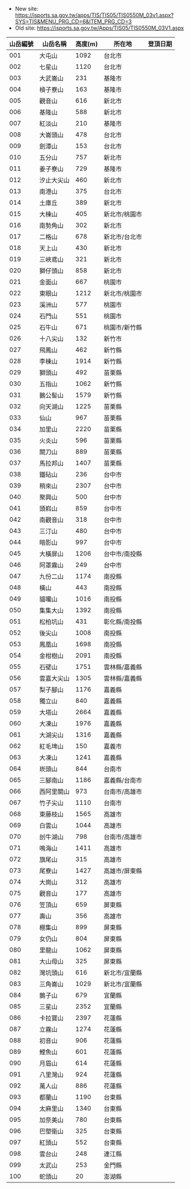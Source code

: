 - New site: https://isports.sa.gov.tw/apps/TIS/TIS05/TIS0550M_03v1.aspx?SYS=TIS&MENU_PRG_CD=6&ITEM_PRG_CD=3
- Old site: https://isports.sa.gov.tw/Apps/TIS05/TIS0550M_03V1.aspx

| 山岳編號 | 山岳名稱 | 高度(m) | 所在地 | 登頂日期 |
| ------ | ------- | ---------- | ----- | ------- |
| 001 | 大屯山 | 1092 | 台北市
| 002 | 七星山 | 1120 | 台北市
| 003 | 大武崙山 | 231 | 基隆市
| 004 | 槓子寮山 | 163 | 基隆市
| 005 | 觀音山 | 616 | 新北市
| 006 | 基隆山 | 588 | 新北市
| 007 | 紅淡山 | 210 | 基隆市
| 008 | 大崙頭山 | 478 | 台北市
| 009 | 劍潭山 | 153 | 台北市
| 010 | 五分山 | 757 | 新北市
| 011 | 姜子寮山 | 729 | 基隆市
| 012 | 汐止大尖山 | 460 | 新北市
| 013 | 南港山 | 375 | 台北市
| 014 | 土庫丘 | 389 | 新北市
| 015 | 大棟山 | 405 | 新北市/桃園市
| 016 | 南勢角山 | 302 | 新北市
| 017 | 二格山 | 678 | 新北市/台北市
| 018 | 天上山 | 430 | 新北市
| 019 | 三峽鳶山 | 321 | 新北市
| 020 | 獅仔頭山 | 858 | 新北市
| 021 | 金面山 | 667 | 桃園市
| 022 | 東眼山 | 1212 | 新北市/桃園市
| 023 | 溪洲山 | 577 | 桃園市
| 024 | 石門山 | 551 | 桃園市
| 025 | 石牛山 | 671 | 桃園市/新竹縣
| 026 | 十八尖山 | 132 | 新竹市
| 027 | 飛鳳山 | 462 | 新竹縣
| 028 | 李棟山 | 1914 | 新竹縣
| 029 | 獅頭山 | 492 | 苗栗縣
| 030 | 五指山 | 1062 | 新竹縣
| 031 | 鵝公髻山 | 1579 | 新竹縣
| 032 | 向天湖山 | 1225 | 苗栗縣
| 033 | 仙山 | 967 | 苗栗縣
| 034 | 加里山 | 2220 | 苗栗縣
| 035 | 火炎山 | 596 | 苗栗縣
| 036 | 關刀山 | 889 | 苗栗縣
| 037 | 馬拉邦山 | 1407 | 苗栗縣
| 038 | 鐵砧山 | 236 | 台中市
| 039 | 稍來山 | 2307 | 台中市
| 040 | 聚興山 | 500 | 台中市
| 041 | 頭嵙山 | 859 | 台中市
| 042 | 南觀音山 | 318 | 台中市
| 043 | 三汀山 | 480 | 台中市
| 044 | 暗影山 | 997 | 台中市
| 045 | 大橫屏山 | 1206 | 台中市/南投縣
| 046 | 阿罩霧山 | 249 | 台中市
| 047 | 九份二山 | 1174 | 南投縣
| 048 | 橫山 | 443 | 南投縣
| 049 | 貓囒山 | 1016 | 南投縣
| 050 | 集集大山 | 1392 | 南投縣
| 051 | 松柏坑山 | 431 | 彰化縣/南投縣
| 052 | 後尖山 | 1008 | 南投縣
| 053 | 鳳凰山 | 1698 | 南投縣
| 054 | 金柑樹山 | 2091 | 南投縣
| 055 | 石壁山 | 1751 | 雲林縣/嘉義縣
| 056 | 雲嘉大尖山 | 1305 | 雲林縣/嘉義縣
| 057 | 梨子腳山 | 1176 | 嘉義縣
| 058 | 獨立山 | 840 | 嘉義縣
| 059 | 大塔山 | 2664 | 嘉義縣
| 060 | 大凍山 | 1976 | 嘉義縣
| 061 | 大湖尖山 | 1316 | 嘉義縣
| 062 | 紅毛埤山 | 150 | 嘉義市
| 063 | 大凍山 | 1241 | 嘉義縣
| 064 | 崁頭山 | 844 | 台南市
| 065 | 三腳南山 | 1186 | 嘉義縣/台南市
| 066 | 西阿里關山 | 973 | 台南市/高雄市
| 067 | 竹子尖山 | 1110 | 台南市
| 068 | 東藤枝山 | 1565 | 高雄市
| 069 | 白雲山 | 1044 | 高雄市
| 070 | 刣牛湖山 | 798 | 台南市/高雄市
| 071 | 鳴海山 | 1411 | 高雄市
| 072 | 旗尾山 | 315 | 高雄市
| 073 | 尾寮山 | 1427 | 高雄市/屏東縣
| 074 | 大崗山 | 312 | 高雄市
| 075 | 觀音山 | 177 | 高雄市
| 076 | 笠頂山 | 659 | 屏東縣
| 077 | 壽山 | 356 | 高雄市
| 078 | 棚集山 | 899 | 屏東縣
| 079 | 女仍山 | 804 | 屏東縣
| 080 | 里龍山 | 1062 | 屏東縣
| 081 | 大山母山 | 325 | 屏東縣
| 082 | 灣坑頭山 | 616 | 新北市/宜蘭縣
| 083 | 三角崙山 | 1029 | 新北市/宜蘭縣
| 084 | 鵲子山 | 679 | 宜蘭縣
| 085 | 三星山 | 2352 | 宜蘭縣
| 086 | 卡拉寶山 | 2397 | 花蓮縣
| 087 | 立霧山 | 1274 | 花蓮縣
| 088 | 初音山 | 906 | 花蓮縣
| 089 | 鯉魚山 | 601 | 花蓮縣
| 090 | 月眉山 | 614 | 花蓮縣
| 091 | 八里灣山 | 924 | 花蓮縣
| 092 | 萬人山 | 886 | 花蓮縣
| 093 | 都蘭山 | 1190 | 台東縣
| 094 | 太麻里山 | 1340 | 台東縣
| 095 | 加奈美山 | 780 | 台東縣
| 096 | 巴塱衛山 | 325 | 台東縣
| 097 | 紅頭山 | 552 | 台東縣
| 098 | 雲台山 | 248 | 連江縣
| 099 | 太武山 | 253 | 金門縣
| 100 | 蛇頭山 | 20 | 澎湖縣
